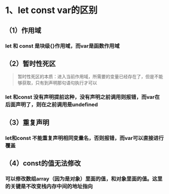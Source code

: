 # 1、let const var的区别 #


## （1）作用域 ##
### let 和 const 是块级{}作用域，而var是函数作用域 ###

## （2）暂时性死区 ##
> 暂时性死区的本质：进入当前作用域，所需要的变量已经存在了，但是不能够获取，只有到声明那句语句执行才可以
### let 和const 没有声明提前这种，没有声明之前调用则报错，而var在后面声明了，则在之前调用是undefined ###

## （3）重复声明 ##
### let和const 不能重复声明相同变量名，否则报错，而var可以直接进行覆盖 ###

## （4）const的值无法修改 ##
### 可以修改数组array（因为是对象）里面的值，和对象里面的值。这里的关键是不改变栈内存中间的地址指向 ###